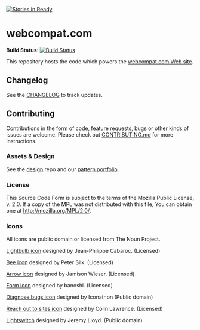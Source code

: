 [![Stories in Ready](https://badge.waffle.io/webcompat/webcompat.com.png?label=ready&title=Ready)](https://waffle.io/webcompat/webcompat.com)
# webcompat.com

**Build Status**: [![Build Status](https://travis-ci.org/webcompat/webcompat.com.svg?branch=master)](https://travis-ci.org/webcompat/webcompat.com)

This repository hosts the code which powers the [webcompat.com Web site](http://webcompat.com/).

## Changelog

See the [CHANGELOG](https://github.com/webcompat/webcompat.com/blob/master/CHANGELOG.md) to track updates.

## Contributing

Contributions in the form of code, feature requests, bugs or other kinds of issues are welcome. Please check out [CONTRIBUTING.md]( https://github.com/webcompat/webcompat.com/blob/master/CONTRIBUTING.md) for more instructions.

### Assets & Design

See the [design](https://github.com/webcompat/design) repo and our [pattern portfolio](http://webcompat.github.io/webcompat.com/).

### License

This Source Code Form is subject to the terms of the Mozilla Public
License, v. 2.0. If a copy of the MPL was not distributed with this
file, You can obtain one at http://mozilla.org/MPL/2.0/.

### Icons

All icons are public domain or licensed from The Noun Project.

[Lightbulb icon](http://thenounproject.com/term/light-bulb/5370/) designed by Jean-Philippe Cabaroc. (Licensed)

[Bee icon](http://thenounproject.com/term/bee/26569/) designed by Peter Silk. (Licensed)

[Arrow icon](http://thenounproject.com/term/arrow/5438/) designed by Jamison Wieser. (Licensed)

[Form icon](http://thenounproject.com/term/list/14362/) designed by banoshi. (Licensed)

[Diagnose bugs icon](http://thenounproject.com/term/hackathon/6324/) designed by Iconathon (Public domain)

[Reach out to sites icon](http://thenounproject.com/term/sport-fan/8283/) designed by Colin Lawrence.  (Licensed)

[Lightswitch](http://thenounproject.com/term/light-switch/2235/) designed by Jeremy Lloyd.  (Public domain)
